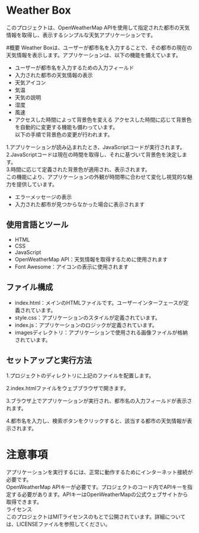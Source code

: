 # Weather Box
このプロジェクトは、OpenWeatherMap APIを使用して指定された都市の天気情報を取得し、表示するシンプルな天気アプリケーションです。

#概要
Weather Boxは、ユーザーが都市名を入力することで、その都市の現在の天気情報を表示します。アプリケーションは、以下の機能を備えています。

- ユーザーが都市名を入力するための入力フィールド
- 入力された都市の天気情報の表示
- 天気アイコン
- 気温
- 天気の説明
- 湿度
- 風速
- アクセスした時間によって背景色を変える
アクセスした時間に応じて背景色を自動的に変更する機能も備わっています。<br>
以下の手順で背景色の変更が行われます。

1.アプリケーションが読み込まれたとき、JavaScriptコードが実行されます。<br>
2.JavaScriptコードは現在の時間を取得し、それに基づいて背景色を決定します。<br>
3.時間に応じて定義された背景色が適用され、表示されます。<br>
この機能により、アプリケーションの外観が時間帯に合わせて変化し視覚的な魅力を提供しています。<br>
- エラーメッセージの表示
- 入力された都市が見つからなかった場合に表示されます
## 使用言語とツール
- HTML
- CSS
- JavaScript
- OpenWeatherMap API：天気情報を取得するために使用されます
- Font Awesome：アイコンの表示に使用されます
## ファイル構成
- index.html：メインのHTMLファイルです。ユーザーインターフェースが定義されています。
- style.css：アプリケーションのスタイルが定義されています。
- index.js：アプリケーションのロジックが定義されています。
- imagesディレクトリ：アプリケーションで使用される画像ファイルが格納されています。
## セットアップと実行方法
1.プロジェクトのディレクトリに上記のファイルを配置します。

2.index.htmlファイルをウェブブラウザで開きます。

3.ブラウザ上でアプリケーションが実行され、都市名の入力フィールドが表示されます。

4.都市名を入力し、検索ボタンをクリックすると、該当する都市の天気情報が表示されます。

# 注意事項
アプリケーションを実行するには、正常に動作するためにインターネット接続が必要です。<br>
OpenWeatherMap APIキーが必要です。プロジェクトのコード内でAPIキーを指定する必要があります。APIキーはOpenWeatherMapの公式ウェブサイトから取得できます。<br>
ライセンス<br>
このプロジェクトはMITライセンスのもとで公開されています。詳細については、LICENSEファイルを参照してください。<br>
